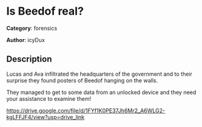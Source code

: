 # Is Beedof real?


**Category**: forensics

**Author**: icyDux

## Description

Lucas and Ava infiltrated the headquarters of the government and to their surprise they found posters of Beedof hanging on the walls.

They managed to get to some data from an unlocked device and they need your assistance to examine them!

https://drive.google.com/file/d/1FYf1K0PE37Jh6Mr2_A6WLG2-kgLFFJF4/view?usp=drive_link
